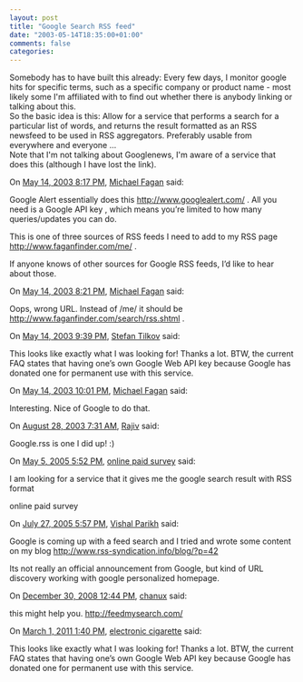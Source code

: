 ```yaml
---
layout: post
title: "Google Search RSS feed"
date: "2003-05-14T18:35:00+01:00"
comments: false
categories: 
---
```


<p>Somebody has to have built this already: Every few days, I monitor google hits for specific terms, such as a specific company or product name - most likely some I'm affiliated with to find out whether there is anybody linking or talking about this. <br />
So the basic idea is this: Allow for a service that performs a search for a particular list of words, and returns the result formatted as an RSS newsfeed to be used in RSS aggregators. Preferably usable from everywhere and everyone ... <br />
Note that I'm not talking about Googlenews, I'm aware of a service that does this (although I have lost the link).</p>
<section class="comments">

<div class="comment" id="comment-17">
On <a href="#comment-17" title="Permalink to this comment">May 14, 2003  8:17 PM</a>, <a href="http://www.faganfinder.com/" title="http://www.faganfinder.com/" rel="nofollow">Michael Fagan</a>
said:
<p>Google Alert essentially does this <a href="http://www.googlealert.com/" rel="nofollow" /><a href="http://www.googlealert.com/" rel="nofollow">http://www.googlealert.com/</a> . All you need is a Google API key , which means you&#8217;re limited to how many queries/updates you can do.</p>

<p>This is one of three sources of RSS feeds I need to add to my RSS page <a href="http://www.faganfinder.com/me/" rel="nofollow" /><a href="http://www.faganfinder.com/me/" rel="nofollow">http://www.faganfinder.com/me/</a> .</p>

<p>If anyone knows of other sources for Google RSS feeds, I&#8217;d like to hear about those.</p>


<div class="comment" id="comment-18">
On <a href="#comment-18" title="Permalink to this comment">May 14, 2003  8:21 PM</a>, <a href="http://www.faganfinder.com/me/" title="http://www.faganfinder.com/me/" rel="nofollow">Michael Fagan</a>
said:
<p>Oops, wrong URL. Instead of /me/ it should be <a href="http://www.faganfinder.com/search/rss.shtml" rel="nofollow" /><a href="http://www.faganfinder.com/search/rss.shtml" rel="nofollow">http://www.faganfinder.com/search/rss.shtml</a> .</p>


<div class="comment" id="comment-19">
On <a href="#comment-19" title="Permalink to this comment">May 14, 2003  9:39 PM</a>, <a href="/en/staff/st/">Stefan Tilkov</a>
said:
<p>This looks like exactly what I was looking for! Thanks a lot. BTW, the current FAQ states that having one&#8217;s own Google Web API key because Google has donated one for permanent use with this service.</p>


<div class="comment" id="comment-20">
On <a href="#comment-20" title="Permalink to this comment">May 14, 2003 10:01 PM</a>, <a href="http://www.faganfinder.com/me/" title="http://www.faganfinder.com/me/" rel="nofollow">Michael Fagan</a>
said:
<p>Interesting. Nice of Google to do that.</p>


<div class="comment" id="comment-21">
On <a href="#comment-21" title="Permalink to this comment">August 28, 2003  7:31 AM</a>, <a href="http://eurohost.webmatrixhosting.net/rajivraj/google/googlerss.html" title="http://eurohost.webmatrixhosting.net/rajivraj/google/googlerss.html" rel="nofollow">Rajiv</a>
said:
<p>Google.rss is one I did up! :)</p>


<div class="comment" id="comment-22">
On <a href="#comment-22" title="Permalink to this comment">May  5, 2005  5:52 PM</a>, <a href="http://www.paidsurvey.iwarp.com" title="http://www.paidsurvey.iwarp.com" rel="nofollow">online paid survey</a>
said:
<p>I am looking for a service that it gives me the
google search result with RSS format</p>

<p>online paid survey</p>


<div class="comment" id="comment-23">
On <a href="#comment-23" title="Permalink to this comment">July 27, 2005  5:57 PM</a>, <a href="http://www.graphiz.net" title="http://www.graphiz.net" rel="nofollow">Vishal Parikh</a>
said:
<p>Google is coming up with a feed search and I tried and wrote some content on my blog <a href="http://www.rss-syndication.info/blog/?p=42" rel="nofollow" /><a href="http://www.rss-syndication.info/blog/?p=42" rel="nofollow">http://www.rss-syndication.info/blog/?p=42</a></p>

<p>Its not really an official announcement from Google, but kind of URL discovery working with google personalized homepage.</p>


<div class="comment" id="comment-1905">
On <a href="#comment-1905" title="Permalink to this comment">December 30, 2008 12:44 PM</a>, <a href="http://chanux.wordpress.com" title="http://chanux.wordpress.com" rel="nofollow">chanux</a>
said:
<p>this might help you.
<a href="http://feedmysearch.com/" rel="nofollow">http://feedmysearch.com/</a></p>


<div class="comment" id="comment-2304">
On <a href="#comment-2304" title="Permalink to this comment">March  1, 2011  1:40 PM</a>, <a href="http://www.electroniccigarettehub.com" title="http://www.electroniccigarettehub.com" rel="nofollow">electronic cigarette</a>
said:
<p>This looks like exactly what I was looking for! Thanks a lot. BTW, the current FAQ states that having one’s own Google Web API key because Google has donated one for permanent use with this service.</p>


</section>

